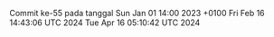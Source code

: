 Commit ke-55 pada tanggal Sun Jan 01 14:00 2023 +0100
Fri Feb 16 14:43:06 UTC 2024
Tue Apr 16 05:10:42 UTC 2024
